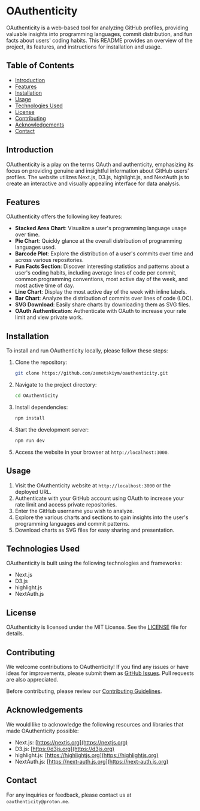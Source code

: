 # OAuthenticity

OAuthenticity is a web-based tool for analyzing GitHub profiles, providing valuable insights into programming languages, commit distribution, and fun facts about users' coding habits. This README provides an overview of the project, its features, and instructions for installation and usage.

## Table of Contents

- [Introduction](#introduction)
- [Features](#features)
- [Installation](#installation)
- [Usage](#usage)
- [Technologies Used](#technologies-used)
- [License](#license)
- [Contributing](#contributing)
- [Acknowledgements](#acknowledgements)
- [Contact](#contact)

## Introduction

OAuthenticity is a play on the terms OAuth and authenticity, emphasizing its focus on providing genuine and insightful information about GitHub users' profiles. The website utilizes Next.js, D3.js, highlight.js, and NextAuth.js to create an interactive and visually appealing interface for data analysis.

## Features

OAuthenticity offers the following key features:

- **Stacked Area Chart**: Visualize a user's programming language usage over time.
- **Pie Chart**: Quickly glance at the overall distribution of programming languages used.
- **Barcode Plot**: Explore the distribution of a user's commits over time and across various repositories.
- **Fun Facts Section**: Discover interesting statistics and patterns about a user's coding habits, including average lines of code per commit, common programming conventions, most active day of the week, and most active time of day.
- **Line Chart**: Display the most active day of the week with inline labels.
- **Bar Chart**: Analyze the distribution of commits over lines of code (LOC).
- **SVG Download**: Easily share charts by downloading them as SVG files.
- **OAuth Authentication**: Authenticate with OAuth to increase your rate limit and view private work.

## Installation

To install and run OAuthenticity locally, please follow these steps:

1. Clone the repository:

   ```bash
   git clone https://github.com/zemetskiym/oauthenticity.git
   ```

2. Navigate to the project directory:

   ```bash
   cd OAuthenticity
   ```

3. Install dependencies:

   ```bash
   npm install
   ```

4. Start the development server:

   ```bash
   npm run dev
   ```

5. Access the website in your browser at `http://localhost:3000`.

## Usage

1. Visit the OAuthenticity website at `http://localhost:3000` or the deployed URL.
2. Authenticate with your GitHub account using OAuth to increase your rate limit and access private repositories.
3. Enter the GitHub username you wish to analyze.
4. Explore the various charts and sections to gain insights into the user's programming languages and commit patterns.
5. Download charts as SVG files for easy sharing and presentation.

## Technologies Used

OAuthenticity is built using the following technologies and frameworks:

- Next.js
- D3.js
- highlight.js
- NextAuth.js

## License

OAuthenticity is licensed under the MIT License. See the [LICENSE](LICENSE) file for details.

## Contributing

We welcome contributions to OAuthenticity! If you find any issues or have ideas for improvements, please submit them as [GitHub Issues](https://github.com/zemetskiym/oauthenticity/issues). Pull requests are also appreciated.

Before contributing, please review our [Contributing Guidelines](CONTRIBUTING.md).

## Acknowledgements

We would like to acknowledge the following resources and libraries that made OAuthenticity possible:

- Next.js: [https://nextjs.org](https://nextjs.org)
- D3.js: [https://d3js.org](https://d3js.org)
- highlight.js: [https://highlightjs.org](https://highlightjs.org)
- NextAuth.js: [https://next-auth.js.org](https://next-auth.js.org)

## Contact

For any inquiries or feedback, please contact us at `oauthenticity@proton.me`.

